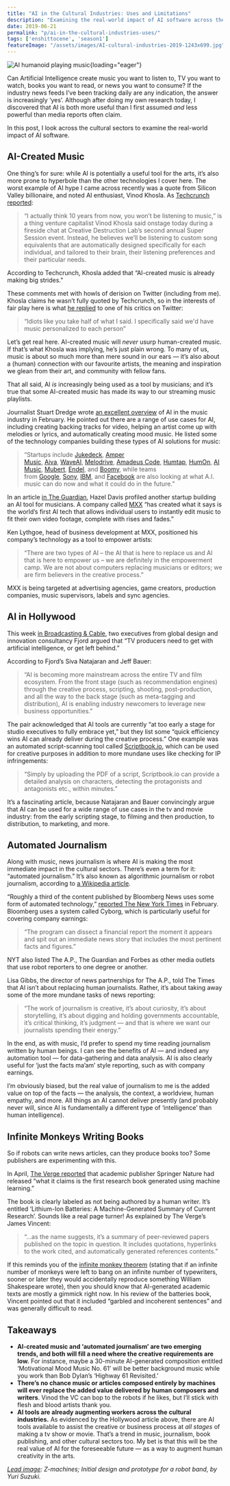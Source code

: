 ```yaml
---
title: "AI in the Cultural Industries: Uses and Limitations"
description: "Examining the real-world impact of AI software across the cultural sectors. While sometimes useful, AI music or articles will never replace the added value delivered by human composers and writers."
date: 2019-06-21
permalink: "p/ai-in-the-cultural-industries-uses/"
tags: ['enshittocene', 'season1']
featureImage: "/assets/images/AI-cultural-industries-2019-1243x699.jpg"
---
```


![AI humanoid playing music](/assets/images/AI-cultural-industries-2019.jpg){loading="eager"}

Can Artificial Intelligence create music you want to listen to, TV you want to watch, books you want to read, or news you want to consume? If the industry news feeds I’ve been tracking daily are any indication, the answer is increasingly ‘yes’. Although after doing my own research today, I discovered that AI is both more useful than I first assumed _and_ less powerful than media reports often claim. 

In this post, I look across the cultural sectors to examine the real-world impact of AI software.

AI-Created Music
----------------

One thing’s for sure: while AI is potentially a useful tool for the arts, it’s also more prone to hyperbole than the other technologies I cover here. The worst example of AI hype I came across recently was a quote from Silicon Valley billionaire, and noted AI enthusiast, Vinod Khosla. As [Techcrunch reported](https://techcrunch.com/2019/06/12/we-wont-be-listening-to-music-in-a-decade-according-to-vinod-khosla/):

> “I actually think 10 years from now, you won’t be listening to music,” is a thing venture capitalist Vinod Khosla said onstage today during a fireside chat at Creative Destruction Lab’s second annual Super Session event. Instead, he believes we’ll be listening to custom song equivalents that are automatically designed specifically for each individual, and tailored to their brain, their listening preferences and their particular needs.

According to Techcrunch, Khosla added that “AI-created music is already making big strides.” 

These comments met with howls of derision on Twitter (including from me). Khosla claims he wasn’t fully quoted by Techcrunch, so in the interests of fair play here is what [he replied](https://twitter.com/vkhosla/status/1139030309838753792) to one of his critics on Twitter:

> “Idiots like you take half of what I said. I specifically said we'd have music personalized to each person”

Let’s get real here. AI-created music will _never_ usurp human-created music. If that’s what Khosla was implying, he’s just plain wrong. To many of us, music is about so much more than mere sound in our ears — it’s also about a (human) connection with our favourite artists, the meaning and inspiration we glean from their art, and community with fellow fans. 

That all said, AI _is_ increasingly being used as a tool by musicians; and it’s true that some AI-created music has made its way to our streaming music playlists. 

Journalist Stuart Dredge wrote [an excellent overview](https://medium.com/s/story/music-created-by-artificial-intelligence-is-better-than-you-think-ce73631e2ec5) of AI in the music industry in February. He pointed out there are a range of use cases for AI, including creating backing tracks for video, helping an artist come up with melodies or lyrics, and automatically creating mood music. He listed some of the technology companies building these types of AI solutions for music:

> “Startups include [Jukedeck](http://www.jukedeck.com/), [Amper Music](https://www.ampermusic.com/), [Aiva](https://aiva.ai/), [WaveAI](https://www.withalysia.com/), [Melodrive](https://melodrive.com/), [Amadeus Code](https://amadeuscode.com/coming-soon), [Humtap](https://www.humtap.com/), [HumOn](http://hum-on.com/?ckattempt=1), [AI Music](https://www.aimusic.co.uk/), [Mubert](http://mubert.com/), [Endel](http://endel.io/), and [Boomy](https://boomy.com/), while teams from [Google](https://magenta.tensorflow.org/), [Sony](https://www.flow-machines.com/), [IBM](https://www.ibm.com/case-studies/ibm-watson-beat), and [Facebook](https://research.fb.com/facebook-researchers-use-ai-to-turn-whistles-into-orchestral-music-and-power-other-musical-translations/) are also looking at what A.I. music can do now and what it could do in the future.”

In an article [in The Guardian](https://www.theguardian.com/music/2019/jun/18/robot-rhythms-the-startups-using-ai-to-shake-up-the-music-business), Hazel Davis profiled another startup building an AI tool for musicians. A company called [MXX](https://www.mxx.ai/) “has created what it says is the world’s first AI tech that allows individual users to instantly edit music to fit their own video footage, complete with rises and fades.” 

Ken Lythgoe, head of business development at MXX, positioned his company’s technology as a tool to empower artists:

> “There are two types of AI – the AI that is here to replace us and AI that is here to empower us – we are definitely in the empowerment camp. We are not about computers replacing musicians or editors; we are firm believers in the creative process.”

MXX is being targeted at advertising agencies, game creators, production companies, music supervisors, labels and sync agencies.

AI in Hollywood
---------------

This week [in Broadcasting & Cable](https://www.broadcastingcable.com/blog/ai-hollywoods-rising-star), two executives from global design and innovation consultancy Fjord argued that “TV producers need to get with artificial intelligence, or get left behind.” 

According to Fjord’s Siva Natajaran and Jeff Bauer:

> “AI is becoming more mainstream across the entire TV and film ecosystem. From the front stage (such as recommendation engines) through the creative process, scripting, shooting, post-production, and all the way to the back stage (such as meta-tagging and distribution), AI is enabling industry newcomers to leverage new business opportunities.”

The pair acknowledged that AI tools are currently “at too early a stage for studio executives to fully embrace yet,” but they list some “quick efficiency wins AI can already deliver during the creative process.” One example was an automated script-scanning tool called [Scriptbook.io](https://scriptbook.io/), which can be used for creative purposes in addition to more mundane uses like checking for IP infringements:

> “Simply by uploading the PDF of a script, Scriptbook.io can provide a detailed analysis on characters, detecting the protagonists and antagonists etc., within minutes.”

It’s a fascinating article, because Natajaran and Bauer convincingly argue that AI can be used for a wide range of use cases in the tv and movie industry: from the early scripting stage, to filming and then production, to distribution, to marketing, and more.

Automated Journalism
--------------------

Along with music, news journalism is where AI is making the most immediate impact in the cultural sectors. There’s even a term for it: “automated journalism.” It’s also known as algorithmic journalism or robot journalism, according to [a Wikipedia article](https://en.wikipedia.org/wiki/Automated_journalism). 

“Roughly a third of the content published by Bloomberg News uses some form of automated technology,” [reported The New York Times](https://www.nytimes.com/2019/02/05/business/media/artificial-intelligence-journalism-robots.html) in February. Bloomberg uses a system called Cyborg, which is particularly useful for covering company earnings:

> “The program can dissect a financial report the moment it appears and spit out an immediate news story that includes the most pertinent facts and figures.”

NYT also listed The A.P., The Guardian and Forbes as other media outlets that use robot reporters to one degree or another. 

Lisa Gibbs, the director of news partnerships for The A.P., told The Times that AI isn’t about replacing human journalists. Rather, it’s about taking away some of the more mundane tasks of news reporting:

> “The work of journalism is creative, it’s about curiosity, it’s about storytelling, it’s about digging and holding governments accountable, it’s critical thinking, it’s judgment — and that is where we want our journalists spending their energy.”

In the end, as with music, I’d prefer to spend my time reading journalism written by human beings. I can see the benefits of AI — and indeed any automation tool — for data-gathering and data analysis. AI is also clearly useful for ‘just the facts ma’am’ style reporting, such as with company earnings. 

I’m obviously biased, but the real value of journalism to me is the added value on top of the facts — the analysis, the context, a worldview, human empathy, and more. All things an AI cannot deliver presently (and probably never will, since AI is fundamentally a different type of ‘intelligence’ than human intelligence).

Infinite Monkeys Writing Books
------------------------------

So if robots can write news articles, can they produce books too? Some publishers are experimenting with this. 

In April, [The Verge reported](https://www.theverge.com/2019/4/10/18304558/ai-writing-academic-research-book-springer-nature-artificial-intelligence) that academic publisher Springer Nature had released “what it claims is the first research book generated using machine learning.” 

The book is clearly labeled as not being authored by a human writer. It’s entitled ‘Lithium-Ion Batteries: A Machine-Generated Summary of Current Research’. Sounds like a real page turner! As explained by The Verge’s James Vincent:

> “…as the name suggests, it’s a summary of peer-reviewed papers published on the topic in question. It includes quotations, hyperlinks to the work cited, and automatically generated references contents.”

If this reminds you of the [infinite monkey theorem](https://en.wikipedia.org/wiki/Infinite_monkey_theorem_in_popular_culture) (stating that if an infinite number of monkeys were left to bang on an infinite number of typewriters, sooner or later they would accidentally reproduce something William Shakespeare wrote), then you should know that AI-generated academic texts are mostly a gimmick right now. In his review of the batteries book, Vincent pointed out that it included “garbled and incoherent sentences” and was generally difficult to read.

Takeaways
---------

*   **AI-created music and ‘automated journalism’ are two emerging trends, and both will fill a need where the creative requirements are low.** For instance, maybe a 30-minute AI-generated composition entitled ‘Motivational Mood Music No. 61’ will be better background music while you work than Bob Dylan’s ‘Highway 61 Revisited.’
*   **There’s no chance music or articles composed entirely by machines will ever replace the added value delivered by human composers and writers**. Vinod the VC can bop to the robots if he likes, but I’ll stick with flesh and blood artists thank you.
*   **AI tools are already augmenting workers across the cultural industries.** As evidenced by the Hollywood article above, there are AI tools available to assist the creative or business process at _all stages_ of making a tv show or movie. That’s a trend in music, journalism, book publishing, and other cultural sectors too. My bet is that this will be the real value of AI for the foreseeable future — as a way to augment human creativity in the arts.

_[Lead image](http://yurisuzuki.com/design-studio/z-machines): Z-machines; Initial design and prototype for a robot band, by Yuri Suzuki._